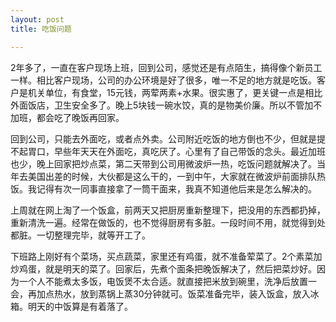 ```yaml
---
layout: post
title: 吃饭问题

---
```

2年多了，一直在客户现场上班，回到公司，感觉还是有点陌生，搞得像个新员工一样。相比客户现场，公司的办公环境是好了很多，唯一不足的地方就是吃饭。客户是机关单位，有食堂，15元钱，两荤两素+水果。很实惠了，更关键一点是相比外面饭店，卫生安全多了。晚上5块钱一碗水饺，真的是物美价廉。所以不管加不加班，都会吃了晚饭再回家。

回到公司，只能去外面吃，或者点外卖。公司附近吃饭的地方倒也不少，但就是提不起胃口，早些年天天在外面吃，真吃厌了。心里有了自己带饭的念头。最近加班也少，晚上回家把炒点菜，第二天带到公司用微波炉一热，吃饭问题就解决了。当年去美国出差的时候，大伙都是这么干的，一到中午，大家就在微波炉前面排队热饭。我记得有次一同事直接拿了一筒干面来，我真不知道他后来是怎么解决的。

上周就在网上淘了一个饭盒，前两天又把厨房重新整理下，把没用的东西都扔掉，重新清洗一遍。经常在做饭的，也不觉得厨房有多脏。一段时间不用，就觉得到处都脏。一切整理完毕，就等开工了。

下班路上刚好有个菜场，买点蔬菜，家里还有鸡蛋，就不准备荤菜了。2个素菜加炒鸡蛋，就是明天的菜了。回家后，先煮个面条把晚饭解决了，然后把菜炒好。因为一个人不能煮太多饭，电饭煲不太合适。就直接把米放到碗里，洗净后放置一会，再加点热水，放到蒸锅上蒸30分钟就可。饭菜准备完毕，装入饭盒，放入冰箱。明天的中饭算是有着落了。

